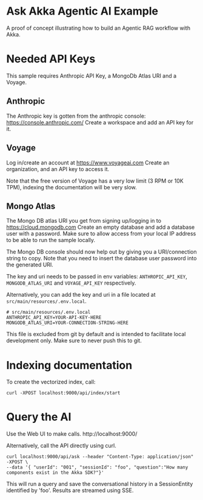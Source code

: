 # Ask Akka Agentic AI Example
A proof of concept illustrating how to build an Agentic RAG workflow with Akka.

# Needed API Keys

This sample requires Anthropic API Key, a MongoDb Atlas URI and a Voyage. 

## Anthropic
The Anthropic key is gotten from the anthropic console: https://console.anthropic.com/
Create a workspace and add an API key for it.

## Voyage
Log in/create an account at https://www.voyageai.com
Create an organization, and an API key to access it.

Note that the free version of Voyage has a very low limit (3 RPM or 10K TPM), indexing the documentation will be very
slow.

## Mongo Atlas
The Mongo DB atlas URI you get from signing up/logging in to https://cloud.mongodb.com 
Create an empty database and add a database user with a password. Make sure to allow access from your local IP address
to be able to run the sample locally.

The Mongo DB console should now help out by giving you a URI/connection 
string to copy. Note that you need to insert the database user password into the generated URI. 

The key and uri needs to be passed in env variables: 
`ANTHROPIC_API_KEY`, `MONGODB_ATLAS_URI` and `VOYAGE_API_KEY` respectively. 

Alternatively, you can add the key and uri in a file located at `src/main/resources/.env.local`. 

```
# src/main/resources/.env.local
ANTHROPIC_API_KEY=YOUR-API-KEY-HERE
MONGODB_ATLAS_URI=YOUR-CONNECTION-STRING-HERE
```
This file is excluded from git by default and is intended to facilitate local development only.
Make sure to never push this to git.

# Indexing documentation

To create the vectorized index, call: 

```shell
curl -XPOST localhost:9000/api/index/start 
```

# Query the AI

Use the Web UI to make calls.
http://localhost:9000/

Alternatively, call the API directly using curl.

```shell
curl localhost:9000/api/ask --header "Content-Type: application/json" -XPOST \
--data '{ "userId": "001", "sessionId": "foo", "question":"How many components exist in the Akka SDK?"}'
```
This will run a query and save the conversational history in a SessionEntity identified by 'foo'.
Results are streamed using SSE.

